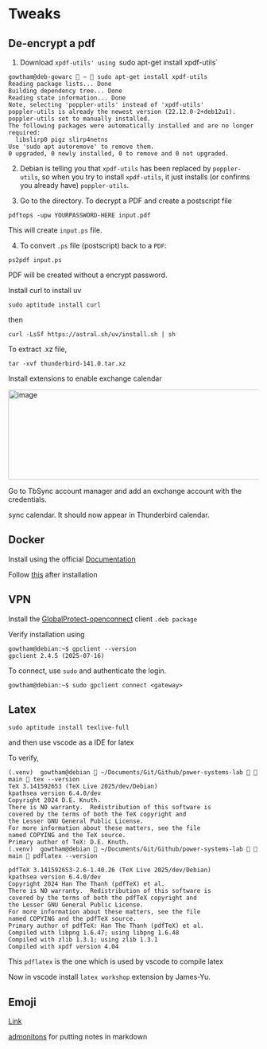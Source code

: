 # Tweaks

## De-encrypt a pdf

1. Download `xpdf-utils' using `sudo apt-get install xpdf-utils`

```
gowtham@deb-gowarc  ~  sudo apt-get install xpdf-utils
Reading package lists... Done
Building dependency tree... Done
Reading state information... Done
Note, selecting 'poppler-utils' instead of 'xpdf-utils'
poppler-utils is already the newest version (22.12.0-2+deb12u1).
poppler-utils set to manually installed.
The following packages were automatically installed and are no longer required:
  libslirp0 pigz slirp4netns
Use 'sudo apt autoremove' to remove them.
0 upgraded, 0 newly installed, 0 to remove and 0 not upgraded.
```

2. Debian is telling you that `xpdf-utils` has been replaced by `poppler-utils`, so when you try to install `xpdf-utils`, it just installs (or confirms you already have) `poppler-utils`.

3. Go to the directory. To decrypt a PDF and create a postscript file

```
pdftops -upw YOURPASSWORD-HERE input.pdf
```

This will create `input.ps` file. 

4. To convert `.ps` file (postscript) back to a `PDF`:
```
ps2pdf input.ps
```

PDF will be created without a encrypt password.


Install curl to install uv

```
sudo aptitude install curl
```

then

```
curl -LsSf https://astral.sh/uv/install.sh | sh
```


To extract .xz file,
```
tar -xvf thunderbird-141.0.tar.xz
```
Install extensions to enable exchange calendar

<img width="761" height="181" alt="image" src="https://github.com/user-attachments/assets/2758093f-1d0c-49c2-8ef1-7a6e9e626ed1" />

Go to TbSync account manager and add an exchange account with the credentials.

sync calendar. It should now appear in Thunderbird calendar.


## Docker

Install using the official [Documentation](https://docs.docker.com/engine/install/debian/#install-using-the-repository)

Follow [this](https://docs.docker.com/engine/install/linux-postinstall/) after installation

## VPN

Install the [GlobalProtect-openconnect](https://github.com/yuezk/GlobalProtect-openconnect) client `.deb package` 

Verify installation using 
```
gowtham@debian:~$ gpclient --version
gpclient 2.4.5 (2025-07-16)
```
To connect, use `sudo` and authenticate the login.

```
gowtham@debian:~$ sudo gpclient connect <gateway>
```

## Latex

`sudo aptitude install texlive-full`

and then use vscode as a IDE for latex

To verify,

```
(.venv)  gowtham@debian  ~/Documents/Git/Github/power-systems-lab   main  tex --version
TeX 3.141592653 (TeX Live 2025/dev/Debian)
kpathsea version 6.4.0/dev
Copyright 2024 D.E. Knuth.
There is NO warranty.  Redistribution of this software is
covered by the terms of both the TeX copyright and
the Lesser GNU General Public License.
For more information about these matters, see the file
named COPYING and the TeX source.
Primary author of TeX: D.E. Knuth.
(.venv)  gowtham@debian  ~/Documents/Git/Github/power-systems-lab   main  pdflatex --version

pdfTeX 3.141592653-2.6-1.40.26 (TeX Live 2025/dev/Debian)
kpathsea version 6.4.0/dev
Copyright 2024 Han The Thanh (pdfTeX) et al.
There is NO warranty.  Redistribution of this software is
covered by the terms of both the pdfTeX copyright and
the Lesser GNU General Public License.
For more information about these matters, see the file
named COPYING and the pdfTeX source.
Primary author of pdfTeX: Han The Thanh (pdfTeX) et al.
Compiled with libpng 1.6.47; using libpng 1.6.48
Compiled with zlib 1.3.1; using zlib 1.3.1
Compiled with xpdf version 4.04
```

This `pdflatex` is the one which is used by vscode to compile latex

Now in vscode install `latex workshop` extension by James-Yu.

## Emoji

[Link](https://gist.github.com/rxaviers/7360908)

[admonitons](https://jimandreas.github.io/mkdocs-material/reference/admonitions/) for putting notes in markdown